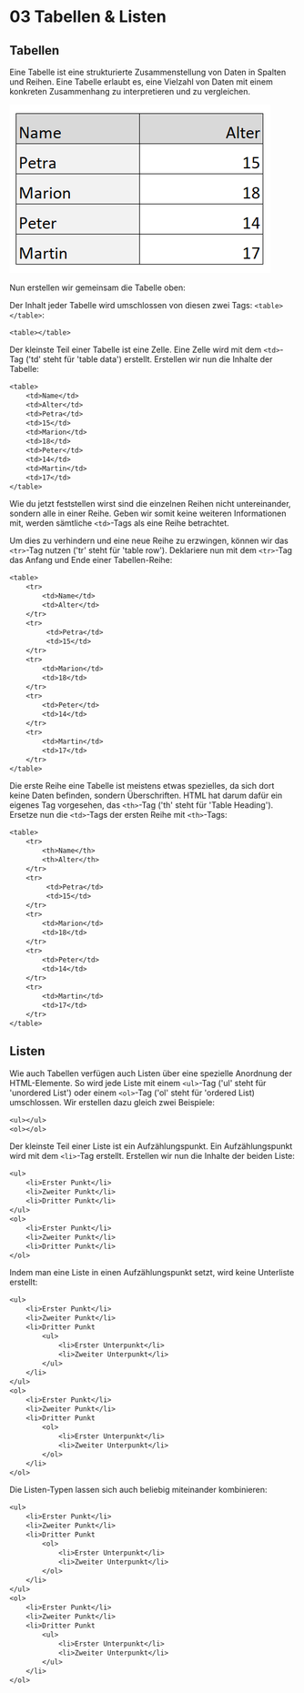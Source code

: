 # 03 Tabellen & Listen

## Tabellen

Eine Tabelle ist eine strukturierte Zusammenstellung von Daten in Spalten und Reihen. Eine Tabelle erlaubt es, eine Vielzahl von Daten mit einem konkreten Zusammenhang zu interpretieren und zu vergleichen.

![Tabelle](../../.gitbook/assets/tabelle.png)

Nun erstellen wir gemeinsam die Tabelle oben:

Der Inhalt jeder Tabelle wird umschlossen von diesen zwei Tags: `<table></table>`:

```markup
<table></table>
```

Der kleinste Teil einer Tabelle ist eine Zelle. Eine Zelle wird mit dem `<td>`-Tag \('td' steht für 'table data'\) erstellt. Erstellen wir nun die Inhalte der Tabelle:

```markup
<table>
    <td>Name</td>
    <td>Alter</td>
    <td>Petra</td>
    <td>15</td>
    <td>Marion</td>
    <td>18</td>
    <td>Peter</td>
    <td>14</td>
    <td>Martin</td>
    <td>17</td>
</table>
```

Wie du jetzt feststellen wirst sind die einzelnen Reihen nicht untereinander, sondern alle in einer Reihe. Geben wir somit keine weiteren Informationen mit, werden sämtliche `<td>`-Tags als eine Reihe betrachtet.

Um dies zu verhindern und eine neue Reihe zu erzwingen, können wir das `<tr>`-Tag nutzen \('tr' steht für 'table row'\). Deklariere nun mit dem `<tr>`-Tag das Anfang und Ende einer Tabellen-Reihe:

```markup
<table>
    <tr>
        <td>Name</td>
        <td>Alter</td>
    </tr>
    <tr>
         <td>Petra</td>
         <td>15</td>   
    </tr>
    <tr>
        <td>Marion</td>
        <td>18</td>
    </tr>
    <tr>
        <td>Peter</td>
        <td>14</td>
    </tr>
    <tr>
        <td>Martin</td>
        <td>17</td>
    </tr>
</table>
```

Die erste Reihe eine Tabelle ist meistens etwas spezielles, da sich dort keine Daten befinden, sondern Überschriften. HTML hat darum dafür ein eigenes Tag vorgesehen, das `<th>`-Tag \('th' steht für 'Table Heading'\). Ersetze nun die `<td>`-Tags der ersten Reihe mit `<th>`-Tags:

```markup
<table>
    <tr>
        <th>Name</th>
        <th>Alter</th>
    </tr>
    <tr>
         <td>Petra</td>
         <td>15</td>   
    </tr>
    <tr>
        <td>Marion</td>
        <td>18</td>
    </tr>
    <tr>
        <td>Peter</td>
        <td>14</td>
    </tr>
    <tr>
        <td>Martin</td>
        <td>17</td>
    </tr>
</table>
```

## Listen

Wie auch Tabellen verfügen auch Listen über eine spezielle Anordnung der HTML-Elemente. So wird jede Liste mit einem `<ul>`-Tag \('ul' steht für 'unordered List'\) oder einem `<ol>`-Tag \('ol' steht für 'ordered List\) umschlossen. Wir erstellen dazu gleich zwei Beispiele:

```markup
<ul></ul>
<ol></ol>
```

Der kleinste Teil einer Liste ist ein Aufzählungspunkt. Ein Aufzählungspunkt wird mit dem `<li>`-Tag erstellt. Erstellen wir nun die Inhalte der beiden Liste:

```markup
<ul>
    <li>Erster Punkt</li>
    <li>Zweiter Punkt</li>
    <li>Dritter Punkt</li>
</ul>
<ol>
    <li>Erster Punkt</li>
    <li>Zweiter Punkt</li>
    <li>Dritter Punkt</li>
</ol>
```

Indem man eine Liste in einen Aufzählungspunkt setzt, wird keine Unterliste erstellt:

```markup
<ul>
    <li>Erster Punkt</li>
    <li>Zweiter Punkt</li>
    <li>Dritter Punkt
        <ul>
            <li>Erster Unterpunkt</li>
            <li>Zweiter Unterpunkt</li>
        </ul>
    </li>
</ul>
<ol>
    <li>Erster Punkt</li>
    <li>Zweiter Punkt</li>
    <li>Dritter Punkt
        <ol>
            <li>Erster Unterpunkt</li>
            <li>Zweiter Unterpunkt</li>
        </ol>
    </li>
</ol>
```

Die Listen-Typen lassen sich auch beliebig miteinander kombinieren:

```markup
<ul>
    <li>Erster Punkt</li>
    <li>Zweiter Punkt</li>
    <li>Dritter Punkt
        <ol>
            <li>Erster Unterpunkt</li>
            <li>Zweiter Unterpunkt</li>
        </ol>
    </li>
</ul>
<ol>
    <li>Erster Punkt</li>
    <li>Zweiter Punkt</li>
    <li>Dritter Punkt
        <ul>
            <li>Erster Unterpunkt</li>
            <li>Zweiter Unterpunkt</li>
        </ul>
    </li>
</ol>
```

